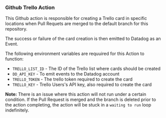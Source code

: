 ### Github Trello Action

This Github action is responsible for creating a Trello card in specific locations when Pull Requets are merged to the default branch for this repository.

The success or failure of the card creation is then emitted to Datadog as an Event.

The following environment variables are requuired for this Action to function:

* `TRELLO_LIST_ID` - The ID of the Trello list where cards should be created
* `DD_API_KEY` - To emit events to the Datadog account
* `TRELLO_TOKEN` - The trello token required to create the card
* `TRELLO_KEY` - Trello Users's API key, also required to create the card

**Note:** There is an issue where this action will not run under a certain condition. If the Pull Request is merged and the branch is deleted prior to the action completing, the action will be stuck in a `waiting to run` loop indefinitely.
